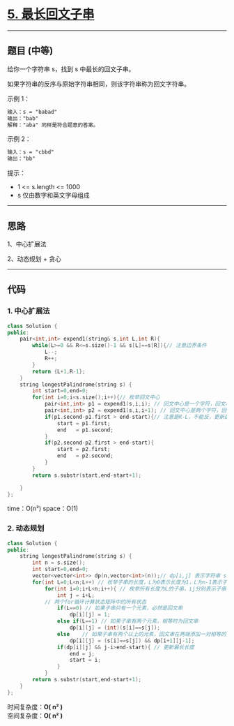 # [5. 最长回文子串](https://leetcode.cn/problems/longest-palindromic-substring/description/)

---

## 题目 (中等)

给你一个字符串 s，找到 s 中最长的回文子串。  

如果字符串的反序与原始字符串相同，则该字符串称为回文字符串。  

示例 1：  

```markdown
输入：s = "babad"
输出："bab"
解释："aba" 同样是符合题意的答案。
```

示例 2：  

```markdown
输入：s = "cbbd"
输出："bb"
```

提示：  

- 1 <= s.length <= 1000
- s 仅由数字和英文字母组成

---

## 思路

1、中心扩展法

2、动态规划 + 贪心

---

## 代码

### 1. 中心扩展法

```C++
class Solution {
public:
    pair<int,int> expend1(string& s,int L,int R){
        while(L>=0 && R<=s.size()-1 && s[L]==s[R]){// 注意边界条件
            L--;
            R++;
        }
        return {L+1,R-1};
    }
    string longestPalindrome(string s) {
        int start=0,end=0;
        for(int i=0;i<s.size();i++){// 枚举回文中心
            pair<int,int> p1 = expend1(s,i,i); // 回文中心是一个字符，回文串长度为奇数
            pair<int,int> p2 = expend1(s,i,i+1); // 回文中心是两个字符，回文串长度为偶数
            if(p1.second-p1.first > end-start){// 注意是R-L，不能反，更新最长长度
                start = p1.first;
                end   = p1.second;
            }
            if(p2.second-p2.first > end-start){
                start = p2.first;
                end   = p2.second;
            }
        }
        return s.substr(start,end-start+1);

    }
};
```

time：O(n²)
space：O(1)

### 2. 动态规划

```C++
class Solution {
public:
    string longestPalindrome(string s) {
        int n = s.size();
        int start=0,end=0;
        vector<vector<int>> dp(n,vector<int>(n));// dp[i,j] 表示字符串 s 的第 i 到 j 个字母组成的串是否为回文串
        for(int L=0;L<n;L++) // 枚举子串的长度，L为0表示长度为1，L为n-1表示子串长度为n
            for(int i=0;i+L<n;i++){ // 枚举所有长度为L的子串，ij分别表示子串的左右边界
                int j = i+L;
            // 两个for循环计算状态矩阵中的所有状态
                if(L==0) // 如果子串只有一个元素，必然是回文串
                    dp[i][j] = 1;
                else if(L==1) // 如果子串有两个元素，相等时为回文串
                    dp[i][j] = (int)(s[i]==s[j]);
                else    // 如果子串有两个以上的元素，回文串在两端添加一对相等的元素还是回文串
                    dp[i][j] = (s[i]==s[j]) && dp[i+1][j-1];
                if(dp[i][j] && j-i>end-start){ // 更新最长长度
                    end = j;
                    start = i;
                }
            }
        return s.substr(start,end-start+1);
    }
};
```

时间复杂度：**O( n² )**  
空间复杂度：**O( n² )**
